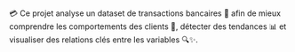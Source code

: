 💳 Ce projet analyse un dataset de transactions bancaires 🏦 afin de mieux comprendre les comportements des clients 👥, détecter des tendances 📊 et visualiser des relations clés entre les variables 🔍✨.
